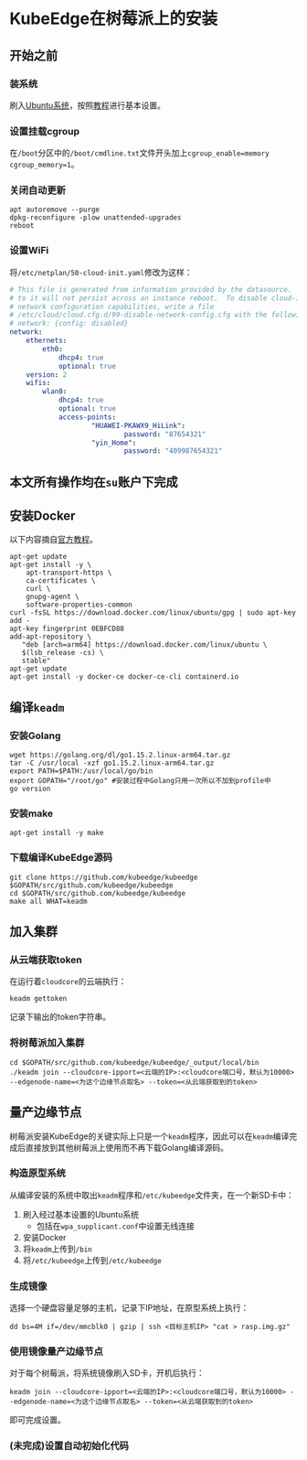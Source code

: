 # KubeEdge在树莓派上的安装

## 开始之前

### 装系统

刷入[Ubuntu系统](https://ubuntu.com/download/raspberry-pi/thank-you?version=20.04.1&architecture=arm64+raspi)，按照[教程](https://ubuntu.com/tutorials/how-to-install-ubuntu-on-your-raspberry-pi#1-overview)进行基本设置。

### 设置挂载cgroup

在`/boot`分区中的`/boot/cmdline.txt`文件开头加上`cgroup_enable=memory cgroup_memory=1`。

### 关闭自动更新

```shell
apt autoremove --purge
dpkg-reconfigure -plow unattended-upgrades
reboot
```

### 设置WiFi

将`/etc/netplan/50-cloud-init.yaml`修改为这样：

```yaml
# This file is generated from information provided by the datasource.  Changes
# to it will not persist across an instance reboot.  To disable cloud-init's
# network configuration capabilities, write a file
# /etc/cloud/cloud.cfg.d/99-disable-network-config.cfg with the following:
# network: {config: disabled}
network:
    ethernets:
        eth0:
            dhcp4: true
            optional: true
    version: 2
    wifis:
        wlan0:
            dhcp4: true
            optional: true
            access-points:
                    "HUAWEI-PKAWX9_HiLink":
                            password: "87654321"
                    "yin_Home":
                            password: "409987654321"
```


## 本文所有操作均在`su`账户下完成

## 安装Docker

以下内容摘自[官方教程](https://docs.docker.com/engine/install/ubuntu/)。

```shell
apt-get update
apt-get install -y \
    apt-transport-https \
    ca-certificates \
    curl \
    gnupg-agent \
    software-properties-common
curl -fsSL https://download.docker.com/linux/ubuntu/gpg | sudo apt-key add -
apt-key fingerprint 0EBFCD88
add-apt-repository \
   "deb [arch=arm64] https://download.docker.com/linux/ubuntu \
   $(lsb_release -cs) \
   stable"
apt-get update
apt-get install -y docker-ce docker-ce-cli containerd.io
```

## 编译`keadm`

### 安装Golang

```shell
wget https://golang.org/dl/go1.15.2.linux-arm64.tar.gz
tar -C /usr/local -xzf go1.15.2.linux-arm64.tar.gz
export PATH=$PATH:/usr/local/go/bin
export GOPATH="/root/go" #安装过程中Golang只用一次所以不加到profile中
go version
```

### 安装make

```shell
apt-get install -y make
```

### 下载编译KubeEdge源码

```shell
git clone https://github.com/kubeedge/kubeedge $GOPATH/src/github.com/kubeedge/kubeedge
cd $GOPATH/src/github.com/kubeedge/kubeedge
make all WHAT=keadm
```

## 加入集群

### 从云端获取token

在运行着`cloudcore`的云端执行：

```shell
keadm gettoken
```

记录下输出的token字符串。

### 将树莓派加入集群

```shell
cd $GOPATH/src/github.com/kubeedge/kubeedge/_output/local/bin
./keadm join --cloudcore-ipport=<云端的IP>:<cloudcore端口号，默认为10000> --edgenode-name=<为这个边缘节点取名> --token=<从云端获取到的token>
```

## 量产边缘节点

树莓派安装KubeEdge的关键实际上只是一个`keadm`程序，因此可以在`keadm`编译完成后直接放到其他树莓派上使用而不再下载Golang编译源码。

### 构造原型系统

从编译安装的系统中取出`keadm`程序和`/etc/kubeedge`文件夹，在一个新SD卡中：

1. 刷入经过基本设置的Ubuntu系统
   * 包括在`wpa_supplicant.conf`中设置无线连接
2. 安装Docker
3. 将`keadm`上传到`/bin`
4. 将`/etc/kubeedge`上传到`/etc/kubeedge`

### 生成镜像

选择一个硬盘容量足够的主机，记录下IP地址，在原型系统上执行：

```shell
dd bs=4M if=/dev/mmcblk0 | gzip | ssh <目标主机IP> "cat > rasp.img.gz"
```

### 使用镜像量产边缘节点

对于每个树莓派，将系统镜像刷入SD卡，开机后执行：

```shell
keadm join --cloudcore-ipport=<云端的IP>:<cloudcore端口号，默认为10000> --edgenode-name=<为这个边缘节点取名> --token=<从云端获取到的token>
```

即可完成设置。

### (未完成)设置自动初始化代码